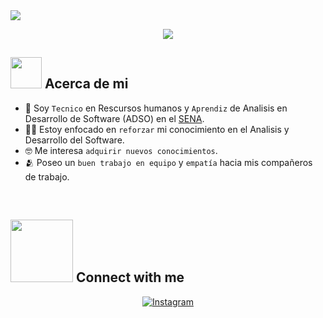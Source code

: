 <!--horizontal divider(gradiant)-->
<img src="https://user-images.githubusercontent.com/73097560/115834477-dbab4500-a447-11eb-908a-139a6edaec5c.gif">
<p align="center">
  <a href="https://github.com/DenverCoder1/readme-typing-svg"><img src="https://readme-typing-svg.herokuapp.com?font=Time+New+Roman&color=cyan&size=25&center=true&vCenter=true&width=600&height=50&lines=Maicol+Estiven+Rendon+Gonzalez;Analista+y+Desarrollador+de+Software;"></a>


## <picture><img src = "https://github.com/7oSkaaa/7oSkaaa/blob/main/Images/about_me.gif?raw=true" width = 50px></picture> Acerca de mi

- :school: Soy `Tecnico` en Rescursos humanos y `Aprendiz` de Analisis en Desarrollo de Software (ADSO) en el [SENA](https://www.sena.edu.co/es-co/Paginas/default.aspx).
- :student: Estoy enfocado en `reforzar` mi conocimiento en el Analisis y Desarrollo del Software.
- :nerd_face: Me interesa `adquirir nuevos conocimientos`.
- :people_hugging: Poseo un `buen trabajo en equipo` y `empatía` hacia mis compañeros de trabajo.
<br>

## <picture> <img src="https://github.com/7oSkaaa/7oSkaaa/blob/main/Images/Connect-with-me.gif?raw=true" width="100px"> </picture> Connect with me
<p align="center">
	<a href="https://www.instagram.com/maicxl_09?igsh=bXl1bmsyYWg3cHl1"><img src="https://img.shields.io/badge/instagram-%23E4405F.svg?style=plastic&logo=instagram&logoColor=white" alt="Instagram"/></a>
	
</p>
